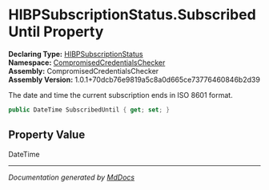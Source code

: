﻿<!--  
  <auto-generated>   
    The contents of this file were generated by a tool.  
    Changes to this file may be list if the file is regenerated  
  </auto-generated>   
-->

# HIBPSubscriptionStatus.SubscribedUntil Property

**Declaring Type:** [HIBPSubscriptionStatus](../index.md)  
**Namespace:** [CompromisedCredentialsChecker](../../index.md)  
**Assembly:** CompromisedCredentialsChecker  
**Assembly Version:** 1.0.1+70dcb76e9819a5c8a0d665ce73776460846b2d39

The date and time the current subscription ends in ISO 8601 format.

```csharp
public DateTime SubscribedUntil { get; set; }
```

## Property Value

DateTime

___

*Documentation generated by [MdDocs](https://github.com/ap0llo/mddocs)*
